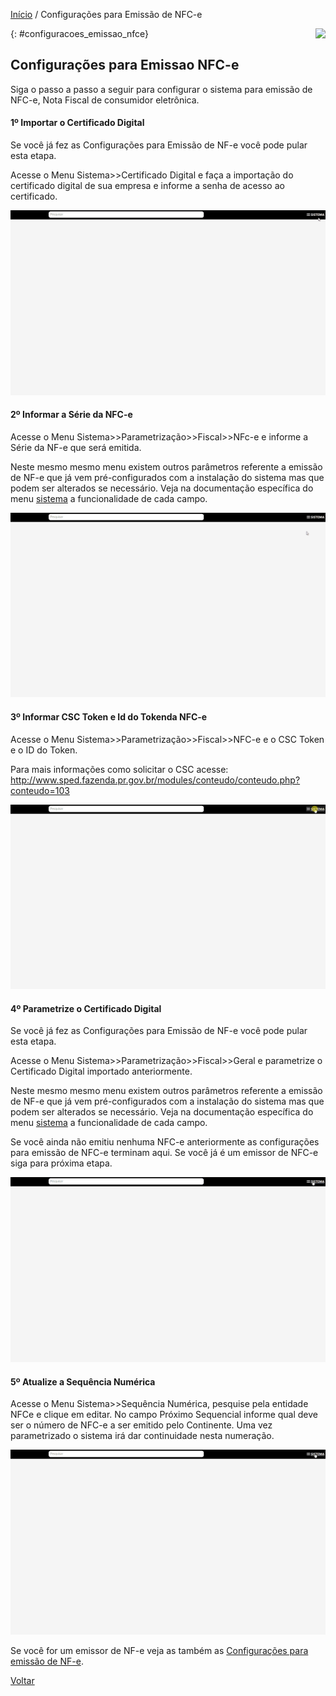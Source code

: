 [Início](index.md) / Configurações para Emissão de NFC-e

<a href="http://docs.continentenuvem.com.br/dicas.html#dicas"><img align="right" src="http://docs.continentenuvem.com.br/images/dicas.png"></a>



{: #configuracoes_emissao_nfce}

## Configurações para Emissao NFC-e

Siga o passo a passo a seguir para configurar o sistema para emissão de NFC-e, Nota Fiscal de consumidor eletrônica.



#### 1º Importar o Certificado Digital

Se você já fez as  Configurações para Emissão de NF-e você pode pular esta etapa.

Acesse o Menu Sistema>>Certificado Digital e faça a importação do certificado digital de sua empresa e informe a senha de acesso ao certificado.

![](images/configuracoes_nfe_importar_certificado.gif)



#### 2º Informar a Série da NFC-e 

Acesse o Menu Sistema>>Parametrização>>Fiscal>>NFc-e e informe a Série da NF-e que será emitida.

Neste mesmo mesmo menu existem outros parâmetros referente a emissão de NF-e que já vem pré-configurados com a instalação do sistema mas que podem ser alterados se necessário. Veja na documentação específica do menu [sistema](sistema_parametrizacao#nfce) a funcionalidade de cada campo.

![](images/configuracoes_nfce_serie.gif)



#### 3º Informar CSC Token e Id do Tokenda NFC-e 

Acesse o Menu Sistema>>Parametrização>>Fiscal>>NFC-e e o CSC Token e o ID do Token.

Para mais informações como solicitar o CSC acesse: http://www.sped.fazenda.pr.gov.br/modules/conteudo/conteudo.php?conteudo=103

![](images/configuracoes_nfce_csc.gif)



#### 4º Parametrize o Certificado Digital 

Se você já fez as  Configurações para Emissão de NF-e você pode pular esta etapa.

Acesse o Menu Sistema>>Parametrização>>Fiscal>>Geral e parametrize o Certificado Digital importado anteriormente.

Neste mesmo mesmo menu existem outros parâmetros referente a emissão de NF-e que já vem pré-configurados com a instalação do sistema mas que podem ser alterados se necessário. Veja na documentação específica do menu [sistema](sistema_parametrizacao#geral) a funcionalidade de cada campo.

Se você ainda não emitiu nenhuma NFC-e anteriormente as configurações para emissão de NFC-e terminam aqui. Se você já é um emissor de NFC-e siga para próxima etapa.

![](images/configuracoes_nfe_parametrizar_certificado.gif)



#### 5º Atualize a Sequência Numérica

Acesse o Menu Sistema>>Sequência Numérica, pesquise pela entidade NFCe e clique em editar. No campo Próximo Sequencial informe qual deve ser o número de NFC-e a ser emitido pelo Continente. Uma vez parametrizado o sistema irá dar continuidade nesta numeração.

![](images/configuracoes_nfce_sequencia_numerica.gif)



Se você for um emissor de NF-e veja as também as [Configurações para emissão de NF-e](configuracoes_emissao_nfe).





[Voltar](index.md)


